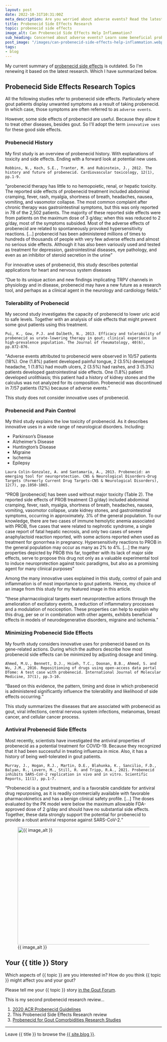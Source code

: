 ```yaml
---
layout: post
date: 2022-10-31T10:31:00Z
meta_description: Are you worried about adverse events? Read the latest research. Then learn some beneficial probenecid side effects.
title: Probenecid Side Effects Research
topic: probenecid side effects
image_alt: Can Probenecid Side Effects Help Inflammation?
sub_heading: Concerned about adverse events? Learn some beneficial probenecid side effects.
post_image: "/images/can-probenecid-side-effects-help-inflammation.webp"
tags:
- blog
---
```

<p>My current summary of <a href="https://goutpal.com/gout-treatment/avoid-gout/probenecid-side-effects/">probenecid side effects</a> is outdated. So I'm renewing it based on the latest research. Which I have summarized below.</p>
<h2 id="topics">Probenecid Side Effects Research Topics</h2>
<p>All the following studies refer to probenecid side effects. Particularly where gout patients display unwanted symptoms as a result of taking probenecid. In which case, those symptoms are often referred to as <code>adverse events</code>.</p>
<p>However, some side effects of probenecid are useful. Because they allow it to treat other diseases, besides gout. So I'll adopt the term <code>innovative uses</code> for these good side effects.</p>
<h3 id="history">Probenecid History</h3>
<p>My first study is an overview of probenecid history. With explanations of toxicity and side effects. Ending with a forward look at potential new uses.</p>
<p><code>Robbins, N., Koch, S.E., Tranter, M. and Rubinstein, J., 2012. The history and future of probenecid. Cardiovascular toxicology, 12(1), pp.1-9.</code></p>

<q cite="https://doi.org/10.1007/s12012-011-9145-8">probenecid therapy has little to no hemopoietic, renal, or hepatic toxicity. The reported side effects of probenecid treatment included abdominal cramping, fever, rash, myalgia, shortness of breath, headaches, nausea, vomiting, and vasomotor collapse. The most common complaint after chronic therapy was gastrointestinal symptoms, but this was only reported in 78 of the 2,502 patients. The majority of these reported side effects were from patients on the maximum dose of 3 g/day; when this was reduced to 2 g/day, most of the symptoms subsided. Most of the adverse effects of probenecid are related to spontaneously provoked hypersensitivity reactions. […] probenecid has been administered millions of times to hundreds of thousands of people with very few adverse effects and almost no serious side effects. Although it has also been variously used and tested as treatment for depression, gastrointestinal diseases, eye pathology, and even as an inhibitor of steroid secretion in the urine</q>
<p>For innovative uses of probenecid, this study describes potential applications for heart and nervous system diseases</p>
<p><q cite="https://doi.org/10.1007/s12012-011-9145-8">Due to its unique action and new findings implicating TRPV
channels in physiology and in disease, probenecid may
have a new future as a research tool, and perhaps as a
clinical agent in the neurology and cardiology fields.</q></p>
<h3 id="tolerability">Tolerability of Probenecid</h3>
<p>My second study investigates the capacity of probenecid to lower uric acid to safe levels. Together with an analysis of side effects that might prevent some gout patients using this treatment.</p>
<p><code>Pui, K., Gow, P.J. and Dalbeth, N., 2013. Efficacy and tolerability of probenecid as urate-lowering therapy in gout; clinical experience in high-prevalence population. The Journal of rheumatology, 40(6), pp.872-876.</code></p>
<q cite="https://doi.org/10.3899/jrheum.121301">Adverse events attributed to probenecid were observed in 10/57 patients (18%). One (1.8%) patient developed painful tongue, 2 (3.5%) developed headache, 1 (1.8%) had mouth ulcers, 2 (3.5%) had rashes, and 3 (5.3%) patients developed gastrointestinal side effects. One (1.8%) patient developed urolithiasis; this patient had a history of kidney stones and the calculus was not analyzed for its composition. Probenecid was discontinued in 7/57 patients (12%) because of adverse events.</q>
<p>This study does not consider innovative uses of probenecid.</p>
<h3 id="pain">Probenecid and Pain Control</h3>
<p>My third study explains the low toxicity of probenecid. As it describes innovative uses in a wide range of neurological disorders. Including: </p>
<ul>
<li>Parkinson’s Disease</li>
<li>Alzheimer’s Disease</li>
<li>Huntington’s Disease</li>
<li>Migraine</li>
<li>Ischemia</li>
<li>Epilepsy</li>
</ul>
<p><code>Laura Colin-Gonzalez, A. and Santamaría, A., 2013. Probenecid: an emerging tool for neuroprotection. CNS &amp; Neurological Disorders-Drug Targets (Formerly Current Drug Targets-CNS &amp; Neurological Disorders), 12(7), pp.1050-1065.</code></p>
<p><q cite="https://doi.org/10.2174/18715273113129990090">PROB [probenecid] has been used without major toxicity (Table 2). The reported side effects of PROB treatment (3 g/day) included abdominal cramping, fever, rash, myalgia, shortness of breath, headaches, nausea, vomiting, vasomotor collapse, urate kidney stones, and gastrointestinal symptoms, occurring in approximately. 3% of the general population. To our knowledge, there are two cases of immune hemolytic anemia associated with PROB, five cases that were related to nephrotic syndrome, a single case report of fatal hepatic necrosis, and only two cases of severe anaphylactoid reaction reported, with some actions reported when used as treatment for gonorrhea in pregnancy. 
Hypersensitivity reactions to PROB in the general population may occur as many as 2% to 4%. […] the many properties depicted by PROB this far, together with its lack of major side effects, serve to propose this drug not only as a valuable experimental tool to induce neuroprotection against toxic paradigms, but also as a promising agent for many clinical purposes</q></p>
<p>Among the many innovative uses explained in this study, control of pain and inflammation is of most importance to gout patients. Hence, my choice of an image from this study for my featured image in this article.</p>
<p><q cite="https://doi.org/10.2174/18715273113129990090">these pharmacological targets exert neuroprotective actions through the amelioration of excitatory events, a reduction of inflammatory processes and a modulation of nociception. These properties can help to explain why this drug, per se or in combination with other agents, exhibits beneficial effects in models of neurodegenerative disorders, migraine and ischemia.</q></p>
<h3 id="minimizing">Minimizing Probenecid Side Effects</h3>
<p>My fourth study considers innovative uses for probenecid based on its gene-related actions. During which the authors describe how most probenecid side effects can be minimized by adjusting dosage and timing.</p>
<p><code>Ahmed, M.U., Bennett, D.J., Hsieh, T.C., Doonan, B.B., Ahmed, S. and Wu, J.M., 2016. Repositioning of drugs using open-access data portal DTome: A test case with probenecid. International Journal of Molecular Medicine, 37(1), pp.3-10.</code></p>
<p><q cite="https://doi.org/10.3892/ijmm.2015.2411">Based on this evidence, the pattern, timing and dose in which probenecid is administered significantly influence the tolerability and likelihood of side effects occurring.</q></p>
<p>This study summarizes the diseases that are associated with probenecid as gout, viral infections, central nervous system infections, melanomas, breast cancer, and cellular cancer process.</p>
<h3 id="antiviral">Antiviral Probenecid Side Effects</h3>
<p>Most recently, scientists have investigated the antiviral properties of probenecid as a potential treatment for COVID-19. Because they recognized that it had been successful in treating influenza in mice. Also, it has a history of being well-tolerated in gout patients.</p>
<p><code>Murray, J., Hogan, R.J., Martin, D.E., Blahunka, K., Sancilio, F.D., Balyan, R., Lovern, M., Still, R. and Tripp, R.A., 2021. Probenecid inhibits SARS-CoV-2 replication in vivo and in vitro. Scientific Reports, 11(1), pp.1-7.</code></p>
<q cite="https://doi.org/10.1038/s41598-021-97658-w">Probenecid is a gout treatment, and is a favorable candidate for antiviral drug repurposing, as it is readily commercially available with favorable pharmacokinetics and has a benign clinical safety profile. […] The doses evaluated by the PK model were below the maximum allowable FDA-approved dose of 2 g/day and should have no substantial side effects. Together, these data strongly support the potential for probenecid to provide a robust antiviral response against SARS-CoV-2.</q>
<figure id="image" class="inner">
<img src="{{ post_image }}" alt="{{ image_alt }}"  width="610" height="377">
  <figcaption>{{ image_alt }}</figcaption>
</figure>
<h2 id="next">Your {{ title }} Story</h2>

Which aspects of {{ topic }} are you interested in? How do you think {{ topic }} might affect you and your gout?

Please tell me your {{ topic }} story <a href="https://links.goutpal.com/p/goutpal-links-gout-discussions?a=888958067">in the Gout Forum</a>.
<p>This is my second probenecid research review…</p>
<ol>
<li><a href="/blog/probenecid-research/">2020 ACR Probenecid Guidelines</a></li>
<li>This Probenecid Side Effects Research review</li>
<li><a href="/blog/is-probenecid-for-gout/">Probenecid for Gout Comorbidities Research Studies</a></li>
</ol>
<hr>
Leave {{ title }} to browse the <a href="/blog">{{ site.blog }}</a>.
